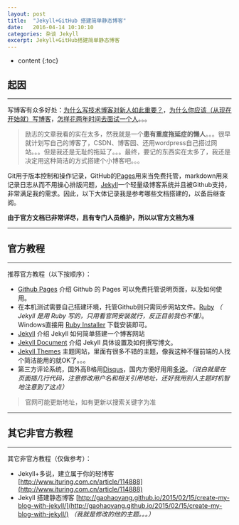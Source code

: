 ```yaml
---
layout: post
title:  "Jekyll+GitHub 搭建简单静态博客"
date:   2016-04-14 10:10:10
categories: 杂谈 Jekyll
excerpt: Jekyll+GitHub搭建简单静态博客
---
```


* content
{:toc}

## 起因
---

写博客有众多好处：[为什么写技术博客对新人如此重要？](http://blog.csdn.net/oiio/article/details/6913156)，[为什么你应该（从现在开始就）写博客](http://mindhacks.cn/2009/02/15/why-you-should-start-blogging-now/)，[怎样花两年时间去面试一个人](http://mindhacks.cn/2011/11/04/how-to-interview-a-person-for-two-years/)。。。

>励志的文章我看的实在太多，然我就是一个**患有重度拖延症的懒人**。。。很早就计划写自己的博客了，CSDN、博客园、还用wordpress自己搭过网站。。。但是我还是无耻的拖延了。。。最终，要记的东西实在太多了，我还是决定用这种简洁的方式搭建个小博客吧。。。

Git用于版本控制和操作记录，GitHub的[Pages](https://pages.github.com/)用来当免费托管，markdown用来记录日志从而不用操心排版问题，[Jekyll](http://jekyll.bootcss.com/)一个轻量级博客系统并且被Github支持，非常满足我的需求。因此，以下大体记录我是参考哪些文档搭建的，以备后继查阅。

**由于官方文档已非常详尽，且有专门人员维护，所以以官方文档为准**

---

## 官方教程
---

推荐官方教程（以下按顺序）：

* [Github Pages](https://pages.github.com/) 介绍 Github 的 Pages 可以免费托管说明页面，以及如何使用。
* 在本机测试需要自己搭建环境，托管Github则只需同步网站文件。[Ruby](https://www.ruby-lang.org) *（ Jekyll 是用 Ruby 写的，只用看官网安装就行，反正目前我也不懂）*。Windows直接用 [Ruby Installer](http://rubyinstaller.org/)  下载安装即可。
* [Jekyll](http://jekyll.bootcss.com/) 介绍 Jekyll 如何简单搭建一个博客网站
* [Jekyll Document](http://jekyll.bootcss.com/docs/home/) 介绍 Jekyll 具体设置及如何撰写博文。
* [Jekyll Themes](http://jekyllthemes.org/) 主题网站，里面有很多不错的主题，像我这种不懂前端的人找个简洁能用的就OK了。。。
* 第三方评论系统，国外高B格用[Disqus](https://disqus.com)，国内方便好用用[多说](http://duoshuo.com/)。*（说白就是在页面插几行代码，注意修改用户名和相关引用地址，还好我用别人主题时机智地注意到了这点）*

>官网可能更新地址，如有更新以搜索关键字为准

---

## 其它非官方教程
---

其它非官方教程（仅做参考）：

* Jekyll+多说，建立属于你的轻博客 [http://www.ituring.com.cn/article/114888](http://www.ituring.com.cn/article/114888)
* Jekyll 搭建静态博客 [http://gaohaoyang.github.io/2015/02/15/create-my-blog-with-jekyll/](http://gaohaoyang.github.io/2015/02/15/create-my-blog-with-jekyll/) *（我就是修改的他的主题。。。）*